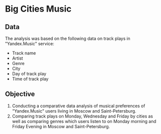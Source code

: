 # Big Cities Music

## Data

The analysis was based on the following data on track plays in "Yandex.Music" service:

- Track name
- Artist
- Genre
- City
- Day of track play
- Time of track play

## Objective

1. Conducting a comparative data analysis of musical preferences of "Yandex.Music" users living in Moscow and Saint-Petersburg.
2. Comparing track plays on Monday, Wednesday and Friday by cities as well as comparing genres which users listen to on Monday morning and Friday Evening in Moscow and Saint-Petersburg.
